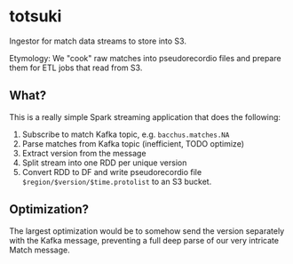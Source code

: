 # totsuki

Ingestor for match data streams to store into S3.

Etymology: We "cook" raw matches into pseudorecordio files and prepare them for ETL jobs that read from S3.

## What?

This is a really simple Spark streaming application that does the following:

1. Subscribe to match Kafka topic, e.g. `bacchus.matches.NA`
2. Parse matches from Kafka topic (inefficient, TODO optimize)
3. Extract version from the message
4. Split stream into one RDD per unique version
5. Convert RDD to DF and write pseudorecordio file `$region/$version/$time.protolist` to an S3 bucket.

## Optimization?

The largest optimization would be to somehow send the version separately with the Kafka message, preventing a full deep parse of our very intricate Match message.
